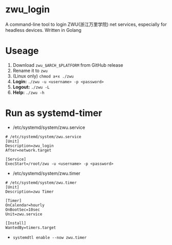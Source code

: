 # zwu_login
A command-line tool to login ZWU(浙江万里学院) net services, especially for headless devices. Written in Golang

# Useage
1. Download ``zwu_$ARCH_$PLATFORM`` from GitHub release
2. Rename it to ``zwu``
3. (Linux only) ``chmod a+x ./zwu``
4. **Login:** ``./zwu -u <username> -p <password>``
5. **Logout:** ``./zwu -L``
6. **Help:** ``./zwu -h``

# Run as systemd-timer
- /etc/systemd/system/zwu.service
````
# /etc/systemd/system/zwu.service
[Unit]
Description=zwu_login
After=network.target

[Service]
ExecStart=/root/zwu -u <username> -p <password>
````
- /etc/systemd/system/zwu.timer
````
# /etc/systemd/system/zwu.timer
[Unit]
Description=zwu Timer

[Timer]
OnCalendar=hourly
OnBootSec=10sec
Unit=zwu.service

[Install]
WantedBy=timers.target
````
- ``systemdtl enable --now zwu.timer``
